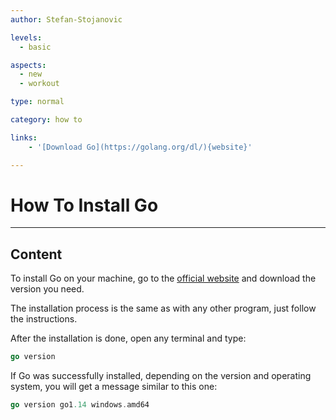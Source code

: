 ```yaml
---
author: Stefan-Stojanovic

levels:
  - basic

aspects:
  - new
  - workout

type: normal

category: how to

links:
	- '[Download Go](https://golang.org/dl/){website}'

---
```


# How To Install Go

---
## Content

To install Go on your machine, go to the [official website](https://golang.org/dl/) and download the version you need.

The installation process is the same as with any other program, just follow the instructions.

After the installation is done, open any terminal and type:

```go
go version
```

If Go was successfully installed, depending on the version and operating system, you will get a message similar to this one:

```go
go version go1.14 windows.amd64
```